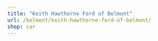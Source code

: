 ```yaml
---
title: "Keith Hawthorne Ford of Belmont"
url: /belmont/keith-hawthorne-ford-of-belmont/
shop: car
---
```

